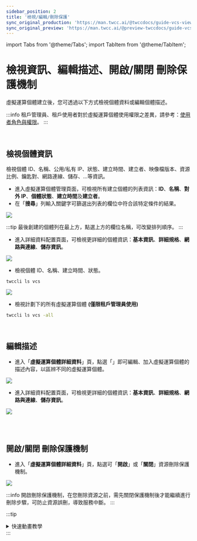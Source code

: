 ```yaml
---
sidebar_position: 2
title: '檢視/編輯/刪除保護'
sync_original_production: 'https://man.twcc.ai/@twccdocs/guide-vcs-view-and-edit-instance-zh' 
sync_original_preview: 'https://man.twcc.ai/@preview-twccdocs/guide-vcs-view-and-edit-instance-zh' 
---
```


import Tabs from '@theme/Tabs';
import TabItem from '@theme/TabItem';

# 檢視資訊、編輯描述、開啟/關閉 刪除保護機制

虛擬運算個體建立後，您可透過以下方式檢視個體資料或編輯個體描述。

:::info
租戶管理員、租戶使用者對於虛擬運算個體使用權限之差異，請參考：[<ins>使用者角色與權限</ins>](/docs/member-concepts-roles-permissions/twcc-services/compute.md#虛擬運算服務)。
:::

<br/>

## 檢視個體資訊

檢視個體 ID、名稱、公用/私有 IP、狀態、建立時間、建立者、映像檔版本、資源比例、鑰匙對、網路連線、儲存、…等資訊。

<Tabs>

<TabItem value="TWCC 入口網站" label="TWCC 入口網站">

* 進入虛擬運算個體管理頁面，可檢視所有建立個體的列表資訊：**ID**、**名稱**、**對外 IP**、**個體狀態**、**建立時間**及**建立者**。
* 在「**搜尋**」列輸入關鍵字可篩選出列表的欄位中符合該特定條件的結果。

![](https://cos.twcc.ai/SYS-MANUAL/uploads/upload_12b6e0321c1c11ed26e3db23e303afab.png)


:::tip
最後創建的個體列在最上方，點選上方的欄位名稱，可改變排列順序。
:::

- 進入詳細資料配置頁面，可檢視更詳細的個體資訊：**基本資訊**、**詳細規格**、**網路與連線**、**儲存資訊**。

![](https://cos.twcc.ai/SYS-MANUAL/uploads/upload_4a18fbcd218e90d9f21b051f2ed08122.png)

</TabItem>

<TabItem value="TWCC CLI" label="TWCC CLI">

- 檢視個體 ID、名稱、建立時間、狀態。

```
twccli ls vcs
```

![](https://cos.twcc.ai/SYS-MANUAL/uploads/upload_b59214e6a5aa3939d5e679b2b43761eb.png)

- 檢視計劃下的所有虛擬運算個體 **(僅限租戶管理員使用)**

```bash
twccli ls vcs -all
```
</TabItem>

</Tabs>

<br/>

## 編輯描述

<Tabs>

<TabItem value="TWCC 入口網站" label="TWCC 入口網站">

* 進入「**虛擬運算個體詳細資料**」頁，點選「<i class="fa fa-pencil" aria-hidden="true"></i>」即可編輯、加入虛擬運算個體的描述內容，以區辨不同的虛擬運算個體。

![](https://cos.twcc.ai/SYS-MANUAL/uploads/upload_48758c4d73d45972d918eb01cc38e8de.png)


- 進入詳細資料配置頁面，可檢視更詳細的個體資訊：**基本資訊**、**詳細規格**、**網路與連線**、**儲存資訊**。

![](https://cos.twcc.ai/SYS-MANUAL/uploads/upload_4a18fbcd218e90d9f21b051f2ed08122.png)

</TabItem>

<TabItem value="TWCC CLI" label="TWCC CLI (TBD)">

<br/>

</TabItem>

</Tabs>

<br/>


## 開啟/關閉 刪除保護機制

<Tabs>

<TabItem value="TWCC 入口網站" label="TWCC 入口網站">

* 進入「**虛擬運算個體詳細資料**」頁，點選可「**開啟**」或「**關閉**」資源刪除保護機制。

![](https://cos.twcc.ai/SYS-MANUAL/uploads/upload_408b408eda07f53cfacf8289b5127431.png)


:::info
開啟刪除保護機制，在您刪除資源之前，需先關閉保護機制後才能繼續進行刪除步驟，可防止資源誤刪，導致服務中斷。
:::

:::tip
<details>

<summary>快速動畫教學 <i class="fa fa-file-video-o" aria-hidden="true"></i></summary>

![](https://i.imgur.com/8v36pAf.gif)

</details>
:::

</TabItem>

<TabItem value="TWCC CLI" label="TWCC CLI (TBD)">

<br/>

</TabItem>

</Tabs>